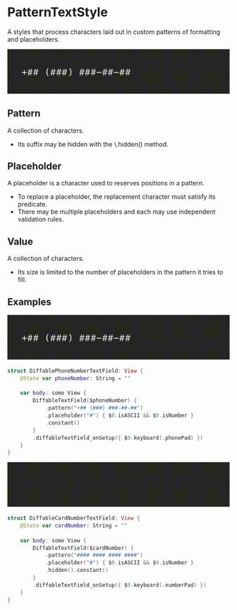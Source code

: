 # PatternTextStyle

A styles that process characters laid out in custom patterns of formatting and placeholders.

![DiffablePhoneNumberTextField.gif](../Assets/DiffablePhoneNumberTextField.gif)

## Pattern

A collection of characters.

- Its suffix may be hidden with the \\.hidden() method.

## Placeholder

A placeholder is a character used to reserves positions in a pattern. 

- To replace a placeholder, the replacement character must satisfy its predicate.
- There may be multiple placeholders and each may use independent validation rules.

## Value

A collection of characters. 

- Its size is limited to the number of placeholders in the pattern it tries to fill.

## Examples

![DiffablePhoneNumberTextField.gif](../Assets/DiffablePhoneNumberTextField.gif)

```swift
struct DiffablePhoneNumberTextField: View {
    @State var phoneNumber: String = ""
    
    var body: some View {
        DiffableTextField($phoneNumber) {
            .pattern("+## (###) ###-##-##")
            .placeholder("#") { $0.isASCII && $0.isNumber }
            .constant()
        }
        .diffableTextField_onSetup({ $0.keyboard(.phonePad) })
    }
}
```

![DiffablePhoneNumberTextField.gif](../Assets/DiffableCardNumberTextField.gif)

```swift
struct DiffableCardNumberTextField: View {
    @State var cardNumber: String = ""
    
    var body: some View {
        DiffableTextField($cardNumber) {
            .pattern("#### #### #### ####")
            .placeholder("#") { $0.isASCII && $0.isNumber }
            .hidden().constant()
        }
        .diffableTextField_onSetup({ $0.keyboard(.numberPad) })
    }
}
```
